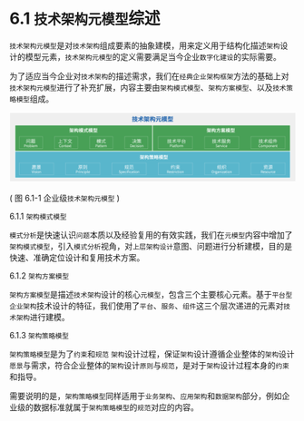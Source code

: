 # 6.1 `技术架构元模型`综述

`技术架构元模型`是对`技术架构`组成要素的抽象建模，用来定义用于结构化描述`架构`设计的模型元素，`技术架构元模型`的定义需要满足当今企业`数字化建设`的实际需要。

为了适应当今企业对`技术架构`的描述需求，我们在`经典企业架构框架`方法的基础上对`技术架构元模型`进行了补充扩展，内容主要由`架构模式模型`、`架构方案模型`、以及`技术策略模型`组成。

![图 6.1-1 企业级`技术架构元模型`](../static/img-6.1-1.png)

( 图 6.1-1 企业级`技术架构元模型` )

6.1.1 `架构模式模型`

`模式分析`是快速认识`问题`本质以及经验复用的有效实践，我们在`元模型`内容中增加了`架构模式模型`，引入`模式分析`视角，对`上层架构设计`意图、问题进行分析建模，目的是快速、准确定位设计和复用技术方案。

6.1.2 `架构方案模型`

`架构方案模型`是描述`技术架构`设计的核心`元模型`，包含三个主要核心元素。基于`平台型企业架构`技术设计的特征，我们使用了`平台`、`服务`、`组件`这三个层次递进的元素对`技术架构`进行建模。

6.1.3 `架构策略模型`

`架构策略模型`是为了`约束`和`规范` `架构`设计过程，保证`架构`设计遵循企业整体的`架构`设计`愿景`与需求，符合企业整体的`架构`设计`原则`与`规范`，是对于`架构`设计过程本身的`约束`和指导。

需要说明的是，`架构策略模型`同样适用于`业务架构`、`应用架构`和`数据架构`部分，例如企业级的数据标准就属于`架构策略模型`的`规范`对应的内容。

